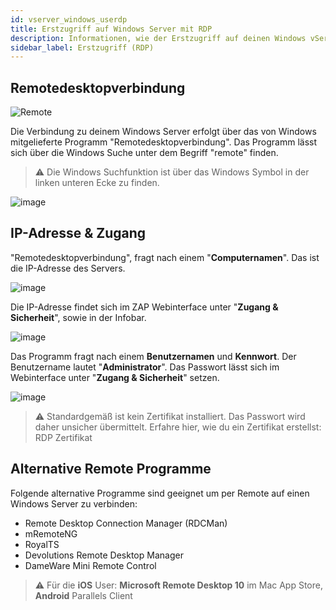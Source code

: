 ```yaml
---
id: vserver_windows_userdp
title: Erstzugriff auf Windows Server mit RDP
description: Informationen, wie der Erstzugriff auf deinen Windows vServer von ZAP-Hosting mit der Remote Desktopverbindung funktioniert - ZAP-Hosting.com Dokumentationen
sidebar_label: Erstzugriff (RDP)
---
```


## Remotedesktopverbindung

![Remote](https://user-images.githubusercontent.com/13604413/178118543-4b8ca75d-1308-44b6-80c0-da5eb7c48bfc.gif)


Die Verbindung zu deinem Windows Server erfolgt über das von Windows mitgelieferte Programm "Remotedesktopverbindung".  Das Programm lässt sich über die Windows Suche unter dem Begriff "remote" finden.

> ⚠️ Die Windows Suchfunktion ist über das Windows Symbol in der linken unteren Ecke zu finden.

![image](https://user-images.githubusercontent.com/13604413/159172603-28ab83df-7b01-47ff-a7de-820a2f9b21cd.png)

## IP-Adresse & Zugang

"Remotedesktopverbindung", fragt nach einem "**Computernamen**". Das ist die IP-Adresse des Servers.

![image](https://user-images.githubusercontent.com/13604413/159172608-95cba5ba-111f-41e5-b3c5-edc28ef495b5.png)

Die IP-Adresse findet sich im ZAP Webinterface unter "**Zugang & Sicherheit**", sowie in der Infobar.

![image](https://user-images.githubusercontent.com/13604413/178118559-6afaf372-99f4-48b4-ad3e-c02df91f549c.png)


Das Programm fragt nach einem **Benutzernamen** und **Kennwort**. Der Benutzername lautet "**Administrator**". Das Passwort lässt sich im Webinterface unter "**Zugang & Sicherheit**" setzen.

![image](https://user-images.githubusercontent.com/13604413/178118566-ab8b05d1-d827-46fb-b680-cbca549593bb.png)


> ⚠️ Standardgemäß ist kein Zertifikat installiert. Das Passwort wird daher unsicher übermittelt. Erfahre hier, wie du ein Zertifikat erstellst: RDP Zertifikat


## Alternative Remote Programme

Folgende alternative Programme sind geeignet um per Remote auf einen Windows Server zu verbinden: 

- Remote Desktop Connection Manager (RDCMan)
- mRemoteNG
- RoyalTS
- Devolutions Remote Desktop Manager
- DameWare Mini Remote Control

> ⚠️ Für die **iOS** User: **Microsoft Remote Desktop 10** im Mac App Store, **Android** Parallels Client
